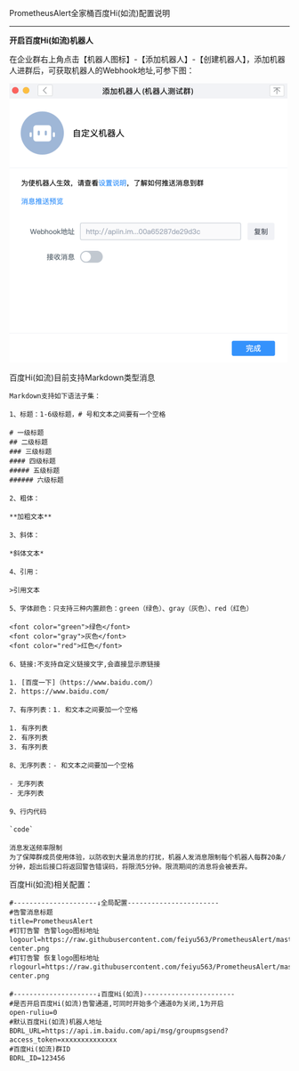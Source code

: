 PrometheusAlert全家桶百度Hi(如流)配置说明

-----------------

 **开启百度Hi(如流)机器人**

在企业群右上角点击【机器人图标】-【添加机器人】-【创建机器人】，添加机器人进群后，可获取机器人的Webhook地址,可参下图：

![ruliu1](../ruliu1.png)

百度Hi(如流)目前支持Markdown类型消息

```
Markdown支持如下语法子集：

1、标题：1-6级标题，# 号和文本之间要有一个空格

# 一级标题
## 二级标题
### 三级标题
#### 四级标题
##### 五级标题
###### 六级标题

2、粗体：

**加粗文本**

3、斜体：

*斜体文本*

4、引用：

>引用文本

5、字体颜色：只支持三种内置颜色：green（绿色）、gray（灰色）、red（红色）

<font color="green">绿色</font>
<font color="gray">灰色</font>
<font color="red">红色</font>

6、链接:不支持自定义链接文字,会直接显示原链接

1. [百度一下]（https://www.baidu.com/）
2. https://www.baidu.com/

7、有序列表：1. 和文本之间要加一个空格

1. 有序列表
2. 有序列表
3. 有序列表

8、无序列表：- 和文本之间要加一个空格

- 无序列表
- 无序列表

9、行内代码

`code`

消息发送频率限制
为了保障群成员使用体验，以防收到大量消息的打扰，机器人发消息限制每个机器人每群20条/分钟，超出后接口将返回警告错误码，将限流5分钟。限流期间的消息将会被丢弃。
```

百度Hi(如流)相关配置：

```
#---------------------↓全局配置-----------------------
#告警消息标题
title=PrometheusAlert
#钉钉告警 告警logo图标地址
logourl=https://raw.githubusercontent.com/feiyu563/PrometheusAlert/master/doc/alert-center.png
#钉钉告警 恢复logo图标地址
rlogourl=https://raw.githubusercontent.com/feiyu563/PrometheusAlert/master/doc/alert-center.png

#---------------------↓百度Hi(如流)-----------------------
#是否开启百度Hi(如流)告警通道,可同时开始多个通道0为关闭,1为开启
open-ruliu=0
#默认百度Hi(如流)机器人地址
BDRL_URL=https://api.im.baidu.com/api/msg/groupmsgsend?access_token=xxxxxxxxxxxxxx
#百度Hi(如流)群ID
BDRL_ID=123456
```

